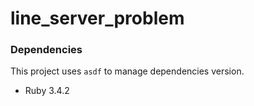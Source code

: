# line_server_problem

### Dependencies
This project uses `asdf` to manage dependencies version.

* Ruby 3.4.2
